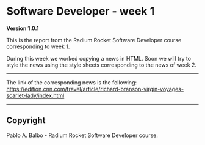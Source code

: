 # Software Developer - week 1

**Version 1.0.1**

This is the report from the Radium Rocket Software Developer course corresponding to week 1.

During this week we worked copying a news in HTML.
Soon we will try to style the news using the style sheets corresponding to the news of week 2.

---

The link of the corresponding news is the following:
https://edition.cnn.com/travel/article/richard-branson-virgin-voyages-scarlet-lady/index.html

---

## Copyright ##

Pablo A. Balbo - Radium Rocket Software Developer course.